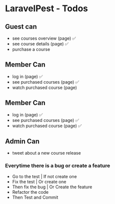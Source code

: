 # LaravelPest - Todos

## Guest can
* see courses overview (page) ✅
* see course details (page) ✅
* purchase a course


## Member Can
* log in (page) ✅
* see purchased courses (page) ✅
* watch purchased course (page)

## Member Can
* log in (page) ✅
* see purchased courses (page) ✅
* watch purchased course (page) ✅

## Admin Can
* tweet about a new course release


### Everytime there is a bug or create a feature
* Go to the test | If not create one
* Fix the test | Or create one
* Then fix the bug | Or Create the feature
* Refactor the code
* Then Test and Commit
